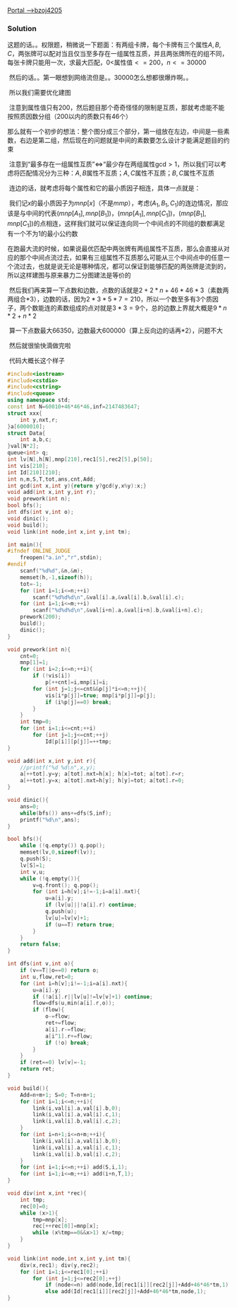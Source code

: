 [Portal -->bzoj4205](https://www.lydsy.com/JudgeOnline/problem.php?id=4205)

### Solution

​	这题的话。。权限题，稍微说一下题面：有两组卡牌，每个卡牌有三个属性$A,B,C$，两张牌可以配对当且仅当至多存在一组属性互质，并且两张牌所在的组不同，每张卡牌只能用一次，求最大匹配，$0<$属性值$<=200$，$n<=30000$

​	然后的话。。第一眼想到网络流但是。。$30000$怎么想都很爆炸啊。。

​	所以我们需要优化建图

​	注意到属性值只有$200$，然后题目那个奇奇怪怪的限制是互质，那就考虑能不能按照质因数分组（$200$以内的质数只有$46$个）

​	那么就有一个初步的想法：整个图分成三个部分，第一组放在左边，中间是一些素数，右边是第二组，然后现在的问题就是中间的素数要怎么设计才能满足题目的约束

​	注意到“最多存在一组属性互质”$\Leftrightarrow$“最少存在两组属性gcd$>1$，所以我们可以考虑将匹配情况分为三种：$A,B$属性不互质；$A,C$属性不互质；$B,C$属性不互质

​	连边的话，就考虑将每个属性和它的最小质因子相连，具体一点就是：

​	我们记$x$的最小质因子为$mnp[x]$（不是$mmp$），考虑$(A_1,B_1,C_1)$的连边情况，那应该是与中间的代表$(mnp[A_1],mnp[B_1])，(mnp[A_1],mnp[C_1])，(mnp[B_1],mnp[C_1])$的点相连，这样我们就可以保证连向同一个中间点的不同组的数都满足有一个不为$1$的最小公约数

​	在跑最大流的时候，如果说最优匹配中两张牌有两组属性不互质，那么会直接从对应的那个中间点流过去，如果有三组属性不互质那么可能从三个中间点中的任意一个流过去，也就是说无论是哪种情况，都可以保证到能够匹配的两张牌是流到的，所以这样建图与原来暴力二分图建法是等价的

​	然后我们再来算一下点数和边数，点数的话就是$2+2*n+46*46*3$（素数两两组合$*3$），边数的话，因为$2*3*5*7=210$，所以一个数至多有$3$个质因子，两个数能连的素数组成的点对就是$3*3=9$个，总的边数上界就大概是$9*n*2+n*2$

​	算一下点数最大$66350$，边数最大$600000$（算上反向边的话再$*2$），问题不大

​	然后就很愉快滴做完啦



​	代码大概长这个样子

```C++
#include<iostream>
#include<cstdio>
#include<cstring>
#include<queue>
using namespace std;
const int N=60010+46*46*46,inf=2147483647;
struct xxx{
	int y,nxt,r;
}a[6000010];
struct Data{
	int a,b,c;
}val[N*2];
queue<int> q;
int lv[N],h[N],mnp[210],rec1[5],rec2[5],p[50];
int vis[210];
int Id[210][210];
int n,m,S,T,tot,ans,cnt,Add;
int gcd(int x,int y){return y?gcd(y,x%y):x;}
void add(int x,int y,int r);
void prework(int n);
bool bfs();
int dfs(int v,int o);
void dinic();
void build();
void link(int node,int x,int y,int tm);

int main(){
#ifndef ONLINE_JUDGE
	freopen("a.in","r",stdin);
#endif
	scanf("%d%d",&n,&m);
	memset(h,-1,sizeof(h));
	tot=-1;
	for (int i=1;i<=n;++i)
		scanf("%d%d%d\n",&val[i].a,&val[i].b,&val[i].c);
	for (int i=1;i<=m;++i)
		scanf("%d%d%d\n",&val[i+n].a,&val[i+n].b,&val[i+n].c);
	prework(200);
	build();
	dinic();
}

void prework(int n){
	cnt=0;
	mnp[1]=1;
	for (int i=2;i<=n;++i){
		if (!vis[i])
			p[++cnt]=i,mnp[i]=i;
		for (int j=1;j<=cnt&&p[j]*i<=n;++j){
			vis[i*p[j]]=true; mnp[i*p[j]]=p[j];
			if (i%p[j]==0) break;
		}
	}
	int tmp=0;
	for (int i=1;i<=cnt;++i)
		for (int j=1;j<=cnt;++j)
			Id[p[i]][p[j]]=++tmp;
}

void add(int x,int y,int r){
	//printf("%d %d\n",x,y);
	a[++tot].y=y; a[tot].nxt=h[x]; h[x]=tot; a[tot].r=r;
	a[++tot].y=x; a[tot].nxt=h[y]; h[y]=tot; a[tot].r=0;
}

void dinic(){
	ans=0;
	while(bfs()) ans+=dfs(S,inf);
	printf("%d\n",ans);
}

bool bfs(){
	while (!q.empty()) q.pop();
	memset(lv,0,sizeof(lv));
	q.push(S);
	lv[S]=1;
	int v,u;
	while (!q.empty()){
		v=q.front(); q.pop();
		for (int i=h[v];i!=-1;i=a[i].nxt){
			u=a[i].y;
			if (lv[u]||!a[i].r) continue;
			q.push(u);
			lv[u]=lv[v]+1;
			if (u==T) return true;
		}
	}
	return false;
}

int dfs(int v,int o){
	if (v==T||o==0) return o;
	int u,flow,ret=0;
	for (int i=h[v];i!=-1;i=a[i].nxt){
		u=a[i].y;
		if (!a[i].r||lv[u]!=lv[v]+1) continue;
		flow=dfs(u,min(a[i].r,o));
		if (flow){
			o-=flow;
			ret+=flow;
			a[i].r-=flow;
			a[i^1].r+=flow;
			if (!o) break;
		}
	}
	if (ret==0) lv[v]=-1;
	return ret;
}

void build(){
	Add=n+m+1; S=0; T=n+m+1;
	for (int i=1;i<=n;++i){
		link(i,val[i].a,val[i].b,0);
		link(i,val[i].a,val[i].c,1);
		link(i,val[i].b,val[i].c,2);
	}
	for (int i=n+1;i<=n+m;++i){
		link(i,val[i].a,val[i].b,0);
		link(i,val[i].a,val[i].c,1);
		link(i,val[i].b,val[i].c,2);
	}
	for (int i=1;i<=n;++i) add(S,i,1);
	for (int i=1;i<=m;++i) add(i+n,T,1);
}

void div(int x,int *rec){
	int tmp;
	rec[0]=0;
	while (x>1){
		tmp=mnp[x];
		rec[++rec[0]]=mnp[x];
		while (x%tmp==0&&x>1) x/=tmp;
	}
}

void link(int node,int x,int y,int tm){
	div(x,rec1); div(y,rec2);
	for (int i=1;i<=rec1[0];++i)
		for (int j=1;j<=rec2[0];++j)
			if (node<=n) add(node,Id[rec1[i]][rec2[j]]+Add+46*46*tm,1);
			else add(Id[rec1[i]][rec2[j]]+Add+46*46*tm,node,1);
}
```





​	